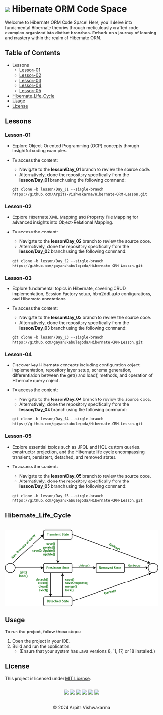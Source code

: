 # <img src="https://media2.giphy.com/media/QssGEmpkyEOhBCb7e1/giphy.gif?cid=ecf05e47a0n3gi1bfqntqmob8g9aid1oyj2wr3ds3mg700bl&rid=giphy.gif" width="65px"> Hibernate ORM Code Space

<p>
  Welcome to Hibernate ORM Code Space! 
  Here, you'll delve into fundamental Hibernate theories through meticulously crafted code examples organized into distinct branches. 
  Embark on a journey of learning and mastery within the realm of Hibernate ORM.
</p>

## Table of Contents

- [Lessons](#Lessons)
  - [Lesson-01](#Lesson-01)
  - [Lesson-02](#Lesson-02)
  - [Lesson-03](#Lesson-03)
  - [Lesson-04](#Lesson-04)
  - [Lesson-05](#Lesson-05)
- [Hibernate_Life_Cycle](#Hibernate_Life_Cycle)
- [Usage](#Usage)
- [License](#license)

## Lessons

### Lesson-01

<ul>
  <li>Explore Object-Oriented Programming (OOP) concepts through insightful coding examples.</li>
  <li>
    <p>To access the content:</p>
    <ul>
      <li>Navigate to the <strong>lesson/Day_01</strong> branch to review the source code.</li>
      <li>Alternatively, clone the repository specifically from the <strong>lesson/Day_01</strong> branch using the following command:</li>
    </ul>
    <pre><code>git clone -b lesson/Day_01 --single-branch https://github.com/Arpita-Vishwakarma/Hibernate-ORM-Lesson.git</code></pre>
  </li>
</ul>

### Lesson-02

<ul>
  <li>Explore Hibernate XML Mapping and Property File Mapping for advanced insights into Object-Relational Mapping.</li>
  <li>
    <p>To access the content:</p>
    <ul>
      <li>Navigate to the <strong>lesson/Day_02</strong> branch to review the source code.</li>
      <li>Alternatively, clone the repository specifically from the <strong>lesson/Day_02</strong> branch using the following command:</li>
    </ul>
    <pre><code>git clone -b lesson/Day_02 --single-branch https://github.com/gayanukabulegoda/Hibernate-ORM-Lesson.git</code></pre>
  </li>
</ul>

### Lesson-03

<ul>
  <li>Explore fundamental topics in Hibernate, covering CRUD implementation, Session Factory setup, hbm2ddl.auto configurations, and Hibernate annotations.</li>
  <li>
    <p>To access the content:</p>
    <ul>
      <li>Navigate to the <strong>lesson/Day_03</strong> branch to review the source code.</li>
      <li>Alternatively, clone the repository specifically from the <strong>lesson/Day_03</strong> branch using the following command:</li>
    </ul>
    <pre><code>git clone -b lesson/Day_03 --single-branch https://github.com/gayanukabulegoda/Hibernate-ORM-Lesson.git</code></pre>
  </li>
</ul>

### Lesson-04

<ul>
  <li>
    Discover key Hibernate concepts including configuration object implementation, 
    repository layer setup, schema generation, differentiation between the get() and load() methods, 
    and operation of Hibernate query object.
  </li>
  <li>
    <p>To access the content:</p>
    <ul>
      <li>Navigate to the <strong>lesson/Day_04</strong> branch to review the source code.</li>
      <li>Alternatively, clone the repository specifically from the <strong>lesson/Day_04</strong> branch using the following command:</li>
    </ul>
    <pre><code>git clone -b lesson/Day_04 --single-branch https://github.com/gayanukabulegoda/Hibernate-ORM-Lesson.git</code></pre>
  </li>
</ul>

### Lesson-05

<ul>
  <li>
    Explore essential topics such as JPQL and HQL custom queries, constructor projection, 
    and the Hibernate life cycle encompassing transient, persistent, detached, and removed states.
  </li>
  <li>
    <p>To access the content:</p>
    <ul>
      <li>Navigate to the <strong>lesson/Day_05</strong> branch to review the source code.</li>
      <li>Alternatively, clone the repository specifically from the <strong>lesson/Day_05</strong> branch using the following command:</li>
    </ul>
    <pre><code>git clone -b lesson/Day_05 --single-branch https://github.com/gayanukabulegoda/Hibernate-ORM-Lesson.git</code></pre>
  </li>
</ul>

## Hibernate_Life_Cycle

<br>
<img src="hibernateLifeCycle/HibernateLifecycle.png" alt="drawing"/>

## Usage

<p>To run the project, follow these steps:</p>
<ol>
  <li>Open the project in your IDE.</li>
  <li>
    Build and run the application.
    <ul>
      <li>(Ensure that your system has Java versions 8, 11, 17, or 18 installed.)</li>
    </ul>
  </li>
</ol>

## License

This project is licensed under [MIT License](LICENSE).

##
<div align="center">
<a href="https://github.com/Arpita-Vishwakarma" target="_blank"><img src = "https://img.shields.io/badge/GitHub-100000?style=for-the-badge&logo=github&logoColor=white"></a>
<a href="https://git-scm.com/" target="_blank"><img src = "https://img.shields.io/badge/Git-100000?style=for-the-badge&logo=git&logoColor=white"></a>
<a href="https://jdk.java.net/java-se-ri/11-MR2" target="_blank"><img src = "https://img.shields.io/badge/Java-100000?style=for-the-badge&logo=openjdk&logoColor=white"></a>
<a href="https://hibernate.org/orm/releases/5.6/" target="_blank"><img src = "https://img.shields.io/badge/Hibernate-100000?style=for-the-badge&logo=Hibernate&logoColor=white"></a>
<a href="https://www.jetbrains.com/idea/download/?section=linux" target="_blank"><img src = "https://img.shields.io/badge/Intellij Idea-100000?style=for-the-badge&logo=intellij%20idea&logoColor=white"></a>
<a href="https://linuxmint.com/download_all.php" target="_blank"><img src = "https://img.shields.io/badge/Linux_Mint-100000?style=for-the-badge&logo=linux-mint&logoColor=white"></a>
</div> <br>
<p align="center">
  &copy; 2024 Arpita Vishwakarma
</p>
